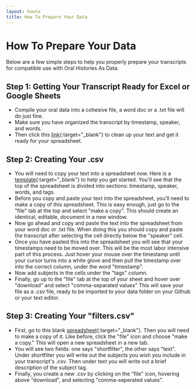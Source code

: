 ```yaml
---
layout: howto
title: How To Prepare Your Data
---
```


# How To Prepare Your Data 

Below are a few simple steps to help you properly prepare your transcripts for compatible use with Oral Histories As Data.

## Step 1: Getting Your Transcript Ready for Excel or Google Sheets

- Compile your oral data into a cohesive file, a word doc or a .txt file will do just fine. 
- Make sure you have organized the transcript by timestamp, speaker, and words. 
- Then click this [link](https://jhy.io/tools/convert-word-to-plain-text){:target="_blank"} to clean up your text and get it ready for your spreadsheet. 

## Step 2: Creating Your .csv 

- You will need to copy your text into a spreadsheet now. Here is a [template](https://docs.google.com/spreadsheets/d/1uWrPMItiP-XOSkm7gyC8b9bl3tpSQRj9zLzS5y8QnW0/edit?usp=sharing){:target="_blank"} to help you get started. You'll see that the top of the spreadsheet is divided into sections: timestamp, speaker, words, and tags. 
- Before you copy and paste your text into the spreadsheet, you'll need to make a copy of this spreadsheet. This is easy enough, just go to the "file" tab at the top and select "make a copy". This should create an identical, editable, document in a new window. 
- Now go ahead and copy and paste the text into the spreadsheet from your word doc or .txt file. When doing this you should copy and paste the transcript after selecting the cell directly below the "speaker" cell. 
- Once you have pasted this into the spreadsheet you will see that your timestamps need to be moved over. This will be the most labor intensive part of this process. Just hover your mouse over the timestamp until your cursor turns into a white glove and then pull the timestamp over into the correct column, under the word "timestamp".
- Now add subjects in the cells under the "tags" column. 
- Finally, go up to the "file" tab at the top of your sheet and hover over "download" and select "comma-separated values" This will save your file as a .csv file, ready to be imported to your data folder on your Github or your text editor. 

## Step 3: Creating Your "filters.csv" 

- First, go to this blank [spreadsheet](https://docs.google.com/spreadsheets/d/1qPU-7LFZrIWcLiHuTqnlbnRD1869SJalJ5OCL7tGtzE/edit#gid=0){:target="_blank"}. Then you will need to make a copy of it. Like before, click the "file" icon and choose "make a copy." This will open a new spreadsheet in a new tab. 
- You will see two fields: one says "shortfilter", the other says "text". Under shortfilter you will write out the subjects you wish you include in your transcript's .csv. Then under text you will write out a brief description of the subject tag. 
- Finally, you create a new .csv by clicking on the "file" icon, hovering above "download", and selecting "comma-seperated values". 